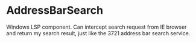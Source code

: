# AddressBarSearch
Windows LSP component. Can intercept search request from IE browser and return my search result, just like the 3721 address bar search service.
